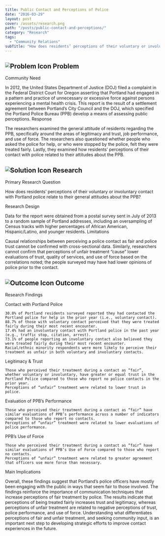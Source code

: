 ```yaml
---
title: Public Contact and Perceptions of Police
date: "2016-03-29"
layout: post
cover: /assets/research.png
path: "/posts/public-contact-and-perceptions/"
category: "Research"
tags:
  - "Community Relations"
subTitle: "How does residents’ perceptions of their voluntary or involuntary contact with Portland police relate to their general attitudes about the PPB?"
---
```

## ![Problem Icon](https://github.com/google/material-design-icons/raw/master/alert/1x_web/ic_error_outline_black_48dp.png "Problem") Problem

Community Need

In 2012, the United States Department of Justice (DOJ) filed a complaint in the Federal District Court for Oregon asserting that Portland had engaged in a pattern and practice of unnecessary or excessive force against persons experiencing a mental health crisis. This report is the result of a settlement agreement between Portland’s City Council and the DOJ, which specified the Portland Police Bureau (PPB) develop a means of assessing public perceptions.
Response

The researchers examined the general attitude of residents regarding the PPB, specifically around the areas of legitimacy and trust, job performance, and use of force. The researchers also questioned whether people who asked the police for help, or who were stopped by the police, felt they were treated fairly. Lastly, they examined how residents’ perceptions of their contact with police related to their attitudes about the PPB.

## ![Solution Icon](https://github.com/google/material-design-icons/raw/master/action/1x_web/ic_lightbulb_outline_black_48dp.png "Solution") Research

Primary Research Question

How does residents’ perceptions of their voluntary or involuntary contact with Portland police relate to their general attitudes about the PPB?

Research Design

Data for the report were obtained from a postal survey sent in July of 2013 to a random sample of Portland addresses, including an oversampling of Census tracks with higher percentages of African American, Hispanic/Latino, and younger residents.
Limitations

Causal relationships between perceiving a police contact as fair and police trust cannot be confirmed with cross-sectional data. Similarly, researchers cannot confirm that perceptions of unfair treatment “cause” lower evaluations of trust, quality of services, and use of force based on the correlations noted; the people surveyed may have had lower opinions of police prior to the contact.

## ![Outcome Icon](https://github.com/google/material-design-icons/raw/master/action/1x_web/ic_view_list_black_48dp.png "Outcome") Outcome

Research Findings

Contact with Portland Police

    30.8% of Portland residents surveyed reported they had contacted the Portland police for help in the prior year (i.e., voluntary contact).
    88.7% of those with voluntary contact perceived that they were treated fairly during their most recent encounter.
    17.4% had an involuntary contact with Portland police in the past year (e.g., traffic stop, citation, arrest).
    73.1% of people reporting an involuntary contact also believed they were treated fairly during their most recent encounter.
    Racial/ethnic minority respondents were more likely to perceive their treatment as unfair in both voluntary and involuntary contacts.

Legitimacy & Trust

    Those who perceived their treatment during a contact as “fair”, whether voluntary or involuntary, have greater or equal trust in the Portland Police compared to those who report no police contacts in the prior year.
    Perceptions of “unfair” treatment were related to lower trust in police.

Evaluation of PPB’s Performance

    Those who perceived their treatment during a contact as “fair” have similar evaluations of PPB’s performance across a number of indicators compared to those who report no contacts.
    Perceptions of “unfair” treatment were related to lower evaluations of police performance.

PPB’s Use of Force

    Those who perceived their treatment during a contact as “fair” have similar evaluations of PPB’s Use of Force compared to those who report no contacts.
    Perceptions of “unfair” treatment were related to greater agreement that officers use more force than necessary.

Main Implications

Overall, these findings suggest that Portland’s police officers have mostly been engaging with the public in ways that seem fair to those involved. The findings reinforce the importance of communication techniques that increase perceptions of fair treatment by police. The results indicate that perceptions of being treated fairly increases trust and legitimacy, whereas perceptions of unfair treatment are related to negative perceptions of trust, police performance, and use of force. Understanding what differentiates perceptions of fair and unfair treatment, and seeking community input, is an important next step to developing strategic efforts to improve contact experiences in the future.

